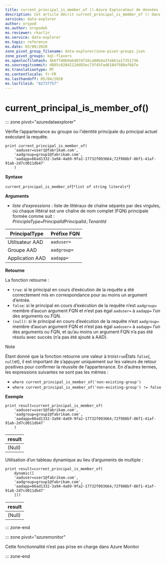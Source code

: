 ```yaml
---
title: current_principal_is_member_of ()-Azure Explorateur de données | Microsoft Docs
description: Cet article décrit current_principal_is_member_of () dans Azure Explorateur de données.
services: data-explorer
author: orspod
ms.author: orspodek
ms.reviewer: rkarlin
ms.service: data-explorer
ms.topic: reference
ms.date: 03/09/2020
zone_pivot_group_filename: data-explorer/zone-pivot-groups.json
zone_pivot_groups: kql-flavors
ms.openlocfilehash: 4b6f7d0b9ab4074f16ca00b4a3febb1a17351736
ms.sourcegitcommit: d885c0204212dd83ec73f45fad6184f580af6b7e
ms.translationtype: MT
ms.contentlocale: fr-FR
ms.lasthandoff: 05/04/2020
ms.locfileid: "82737757"
---
```

# <a name="current_principal_is_member_of"></a>current_principal_is_member_of()

::: zone pivot="azuredataexplorer"

Vérifie l’appartenance au groupe ou l’identité principale du principal actuel exécutant la requête.

```kusto
print current_principal_is_member_of(
    'aaduser=user1@fabrikam.com', 
    'aadgroup=group1@fabrikam.com',
    'aadapp=66ad1332-3a94-4a69-9fa2-17732f093664;72f988bf-86f1-41af-91ab-2d7cd011db47'
    )
```

**Syntaxe**

`current_principal_is_member_of`(`*list of string literals*`)

**Arguments**

* *liste d’expressions* : liste de littéraux de chaîne séparés par des virgules, où chaque littéral est une chaîne de nom complet (FQN) principale formée comme suit :  
*PrinciplaType*`=`*PrincipalId*PrincipalId`;`*TenantId*

| PrincipalType   | Préfixe FQN  |
|-----------------|-------------|
| Utilisateur AAD        | `aaduser=`  |
| Groupe AAD       | `aadgroup=` |
| Application AAD | `aadapp=`   |

**Retourne**

La fonction retourne :
* `true`: si le principal en cours d’exécution de la requête a été correctement mis en correspondance pour au moins un argument d’entrée.
* `false`: si le principal en cours d’exécution de la requête n’est `aadgroup=` membre d’aucun argument FQN et n’est pas égal `aaduser=` à `aadapp=` l’un des arguments ou FQN.
* `(null)`: si le principal en cours d’exécution de la requête n’est `aadgroup=` membre d’aucun argument FQN et n’est pas égal `aaduser=` à `aadapp=` l’un des arguments ou FQN, et qu’au moins un argument FQN n’a pas été résolu avec succès (n’a pas été ajouté à AAD). 

> [!NOTE]
> Étant donné que la fonction retourne une valeur à trois`true`États `false`(, `null`et), il est important de s’appuyer uniquement sur les valeurs de retour positives pour confirmer la réussite de l’appartenance. En d’autres termes, les expressions suivantes ne sont pas les mêmes :
> 
> * `where current_principal_is_member_of('non-existing-group')`
> * `where current_principal_is_member_of('non-existing-group') != false` 


**Exemple**

```kusto
print result=current_principal_is_member_of(
    'aaduser=user1@fabrikam.com', 
    'aadgroup=group1@fabrikam.com',
    'aadapp=66ad1332-3a94-4a69-9fa2-17732f093664;72f988bf-86f1-41af-91ab-2d7cd011db47'
    )
```

| result |
|--------|
| (Null) |

Utilisation d’un tableau dynamique au lieu d’arguments de multiple :

```kusto
print result=current_principal_is_member_of(
    dynamic([
    'aaduser=user1@fabrikam.com', 
    'aadgroup=group1@fabrikam.com',
    'aadapp=66ad1332-3a94-4a69-9fa2-17732f093664;72f988bf-86f1-41af-91ab-2d7cd011db47'
    ]))
```

| result |
|--------|
| (Null) |

::: zone-end

::: zone pivot="azuremonitor"

Cette fonctionnalité n’est pas prise en charge dans Azure Monitor

::: zone-end

